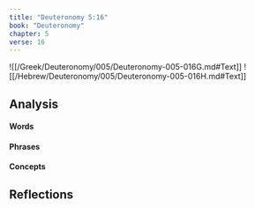 ```yaml
---
title: "Deuteronomy 5:16"
book: "Deuteronomy"
chapter: 5
verse: 16
---
```

![[/Greek/Deuteronomy/005/Deuteronomy-005-016G.md#Text]]
![[/Hebrew/Deuteronomy/005/Deuteronomy-005-016H.md#Text]]

## Analysis

#### Words

#### Phrases

#### Concepts

## Reflections
